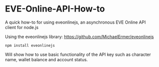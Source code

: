 # EVE-Online-API-How-to
A quick how-to for using eveonlinejs, an asynchronous EVE Online API client for node.js


Using the eveonlinejs library: https://github.com/MichaelErmer/eveonlinejs

    npm install eveonlinejs

Will show how to use basic functionality of the API key such as character name, wallet balance and account status.
